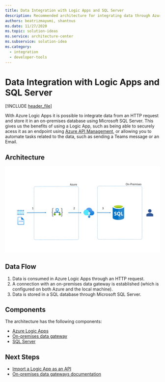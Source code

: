 ```yaml
---
title: Data Integration with Logic Apps and SQL Server  
description: Recommended architecture for integrating data through Azure Logic Apps and storing it in an on-premises database using SQL Server.
authors: beatrizmayumi, shantnus
ms.date: 11/27/2020
ms.topic: solution-ideas
ms.service: architecture-center
ms.subservice: solution-idea
ms.category:
  - integration
  - developer-tools
---
```


# Data Integration with Logic Apps and SQL Server  

[!INCLUDE [header_file](../../../includes/sol-idea-header.md)]
 
With Azure Logic Apps it is possible to integrate data from an HTTP request and store it in an on-premises database using Microsoft SQL Server. This gives us the benefits of using a Logic App, such as being able to securely acess it as an endpoint using [Azure API Management](https://azure.microsoft.com/en-us/services/api-management/), or allowing you to automate tasks related to the data, such as sending a Teams message or an Email. 



## Architecture
![Architecture diagram - Data Integration with Logic Apps and SQL Server](../media/data-integration-with-logic-apps.png)

## Data Flow

1. Data is consumed in Azure Logic Apps through an HTTP request.
2. A connection with an on-premises data gateway is established (which is configured on both Azure and the local machine).
3. Data is stored in a SQL database through Microsoft SQL Server.


## Components

The architecture has the following components: 

- [Azure Logic Apps](https://docs.microsoft.com/en-us/azure/logic-apps/quickstart-create-first-logic-app-workflow)
- [On-premises data gateway](https://docs.microsoft.com/en-us/power-bi/connect-data/service-gateway-onprem)
- [SQL Server](https://docs.microsoft.com/en-us/sql/?view=sql-server-ver15)


## Next Steps
- [Import a Logic App as an API](https://docs.microsoft.com/en-us/azure/api-management/import-logic-app-as-api)
- [On-premises data gateways documentation](https://docs.microsoft.com/en-us/data-integration/gateway/)

